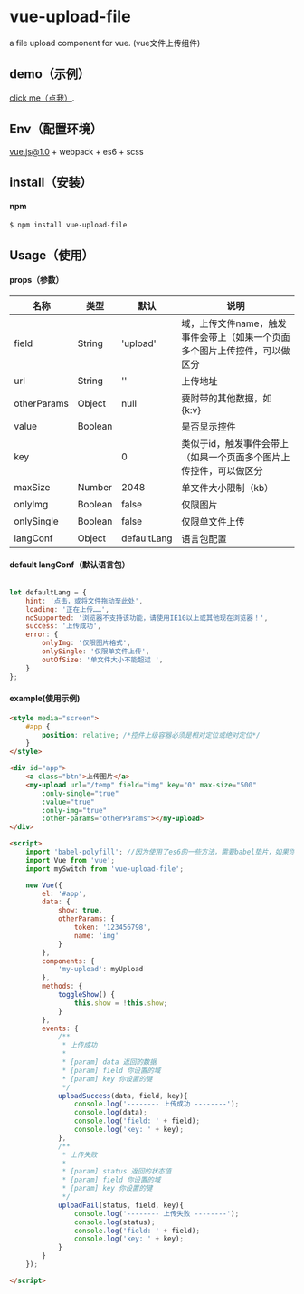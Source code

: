 # vue-upload-file

a file upload component for vue. (vue文件上传组件)


## demo（示例）

[click me（点我）](http://dai-siki.github.io/vue-upload-file/example/demo.html).


## Env（配置环境）

vue.js@1.0 + webpack + es6 + scss


## install（安装）

#### npm

```shell
$ npm install vue-upload-file
```


## Usage（使用）

#### props（参数）

| 名称              | 类型               | 默认             | 说明                                         |
| ----------------| ---------------- | ---------------| ------------------------------------------|
| field       | String   | 'upload'     | 域，上传文件name，触发事件会带上（如果一个页面多个图片上传控件，可以做区分    |
| url             | String            |  ''                | 上传地址    |
| otherParams             | Object            |  null                | 要附带的其他数据，如 {k:v}    |
| value             | Boolean            |                  | 是否显示控件    |
| key             |             |   0               | 类似于id，触发事件会带上（如果一个页面多个图片上传控件，可以做区分    |
| maxSize             | Number            |  2048               | 单文件大小限制（kb）    |
| onlyImg             | Boolean            |  false                | 仅限图片    |
| onlySingle             | Boolean            | false                 | 仅限单文件上传    |
| langConf             | Object            | defaultLang                 | 语言包配置    |

#### default langConf（默认语言包）
```js

let defaultLang = {
	hint: '点击，或将文件拖动至此处',
	loading: '正在上传……',
	noSupported: '浏览器不支持该功能，请使用IE10以上或其他现在浏览器！',
	success: '上传成功',
	error: {
		onlyImg: '仅限图片格式',
		onlySingle: '仅限单文件上传',
		outOfSize: '单文件大小不能超过 ',
	}
};

```

#### example(使用示例)

```html
<style media="screen">
	#app {
		position: relative; /*控件上级容器必须是相对定位或绝对定位*/
	}
</style>

<div id="app">
	<a class="btn">上传图片</a>
	<my-upload url="/temp" field="img" key="0" max-size="500"
		:only-single="true"
		:value="true"
		:only-img="true"
		:other-params="otherParams"></my-upload>
</div>

<script>
	import 'babel-polyfill'; //因为使用了es6的一些方法，需要babel垫片，如果你项目中已有相关兼容性方案，可忽略
	import Vue from 'vue';
	import mySwitch from 'vue-upload-file';

	new Vue({
		el: '#app',
		data: {
			show: true,
			otherParams: {
				token: '123456798',
				name: 'img'
			}
		},
		components: {
			'my-upload': myUpload
		},
		methods: {
			toggleShow() {
				this.show = !this.show;
			}
		},
		events: {
			/**
			 * 上传成功
			 *
			 * [param] data 返回的数据
			 * [param] field 你设置的域
			 * [param] key 你设置的键
			 */
			uploadSuccess(data, field, key){
				console.log('-------- 上传成功 --------');
				console.log(data);
				console.log('field: ' + field);
				console.log('key: ' + key);
			},
			/**
			 * 上传失败
			 *
			 * [param] status 返回的状态值
			 * [param] field 你设置的域
			 * [param] key 你设置的键
			 */
			uploadFail(status, field, key){
				console.log('-------- 上传失败 --------');
				console.log(status);
				console.log('field: ' + field);
				console.log('key: ' + key);
			}
		}
	});

</script>

```
